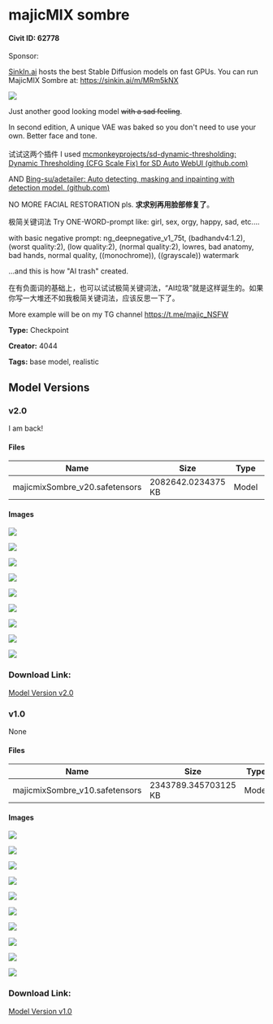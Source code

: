 # majicMIX sombre

#### Civit ID: 62778

<p>Sponsor:</p><p><a target="_blank" rel="ugc" href="http://SinkIn.ai"><span>SinkIn.ai</span></a><span> hosts the best Stable Diffusion models on fast GPUs. You can run MajicMIX Sombre at: </span><a target="_blank" rel="ugc" href="https://sinkin.ai/m/MRm5kNX"><span>https://sinkin.ai/m/MRm5kNX</span></a></p><img src="https://image.civitai.com/xG1nkqKTMzGDvpLrqFT7WA/945be176-e142-4a21-a588-541a85b5002c/width=525/945be176-e142-4a21-a588-541a85b5002c.jpeg" /><p></p><p>Just another good looking model <s>with a sad feeling</s>.</p><p>In second edition, A unique VAE was baked so you don't need to use your own. Better face and tone.<br /><br />试试这两个插件 I used <a target="_blank" rel="ugc" href="https://github.com/mcmonkeyprojects/sd-dynamic-thresholding">mcmonkeyprojects/sd-dynamic-thresholding: Dynamic Thresholding (CFG Scale Fix) for SD Auto WebUI (</a><a target="_blank" rel="ugc" href="http://github.com">github.com</a><a target="_blank" rel="ugc" href="https://github.com/mcmonkeyprojects/sd-dynamic-thresholding">)</a></p><p>AND <a target="_blank" rel="ugc" href="https://github.com/Bing-su/adetailer">Bing-su/adetailer: Auto detecting, masking and inpainting with detection model. (</a><a target="_blank" rel="ugc" href="http://github.com">github.com</a><a target="_blank" rel="ugc" href="https://github.com/Bing-su/adetailer">)</a></p><p>NO MORE FACIAL RESTORATION pls. <strong>求求别再用脸部修复了</strong>。</p><p>极简关键词法 Try ONE-WORD-prompt like: girl, sex, orgy, happy, sad, etc....</p><p>with basic negative prompt: ng_deepnegative_v1_75t, (badhandv4:1.2), (worst quality:2), (low quality:2), (normal quality:2), lowres, bad anatomy, bad hands, normal quality, ((monochrome)), ((grayscale)) watermark<br /></p><p>...and this is how "AI trash" created.</p><p>在有负面词的基础上，也可以试试极简关键词法，“AI垃圾”就是这样诞生的。如果你写一大堆还不如我极简关键词法，应该反思一下了。<br /></p><p>More example will be on my TG channel <a target="_blank" rel="ugc" href="https://t.me/majic_NSFW">https://t.me/majic_NSFW</a></p>

**Type:** Checkpoint

**Creator:** 4044

**Tags:** base model, realistic

## Model Versions

### v2.0

<p>I am back!</p>

#### Files

| Name | Size | Type | Format | Download Url | AutoV1 | AutoV2 | SHA256 | CRC32 | BLAKE3 |
| --- | --- | --- | --- | --- | --- | --- | --- | --- | --- |
| majicmixSombre_v20.safetensors | 2082642.0234375 KB | Model | SafeTensor | https://civitai.com/api/download/models/75209 | 8F644755 | 5C9A81DB7A | 5C9A81DB7A262B3360C97D5B4E6BE497CADF706CE0CD7DA88BD375C25D048234 | CEBAC259 | EB5A04DC526F4190FCAF5223BC0B5D31FC87239D2CFC6C1A50C9B39CCD874BFE |

#### Images

<p><img src="https://image.civitai.com/xG1nkqKTMzGDvpLrqFT7WA/9319cf37-fca6-4f53-8b4a-25d325bf5c01/width=450/841116.jpeg" /></p>

<p><img src="https://image.civitai.com/xG1nkqKTMzGDvpLrqFT7WA/a71a026b-aa58-4049-b73e-ba98069d4cb9/width=450/841111.jpeg" /></p>

<p><img src="https://image.civitai.com/xG1nkqKTMzGDvpLrqFT7WA/18a12b09-a777-4d79-a820-cb4f94a21cea/width=450/841112.jpeg" /></p>

<p><img src="https://image.civitai.com/xG1nkqKTMzGDvpLrqFT7WA/1b90857e-7cc0-468b-94a7-9527e7ba9942/width=450/841119.jpeg" /></p>

<p><img src="https://image.civitai.com/xG1nkqKTMzGDvpLrqFT7WA/5f88ad09-1f48-443b-ba89-b9e05979a6b4/width=450/841177.jpeg" /></p>

<p><img src="https://image.civitai.com/xG1nkqKTMzGDvpLrqFT7WA/36190184-61f5-4da0-862e-44761675963d/width=450/841115.jpeg" /></p>

<p><img src="https://image.civitai.com/xG1nkqKTMzGDvpLrqFT7WA/629d5a4b-9d2e-418f-8d9b-82fe82bc9e20/width=450/841118.jpeg" /></p>

<p><img src="https://image.civitai.com/xG1nkqKTMzGDvpLrqFT7WA/f79106ef-ebb7-4742-b4da-8f41c5c2ea15/width=450/841183.jpeg" /></p>

<p><img src="https://image.civitai.com/xG1nkqKTMzGDvpLrqFT7WA/dbb86456-bcd6-4a4c-b774-81868e46752e/width=450/841202.jpeg" /></p>

### Download Link:

[Model Version v2.0](https://civitai.com/api/download/models/75209)

### v1.0

None

#### Files

| Name | Size | Type | Format | Download Url | AutoV1 | AutoV2 | SHA256 | CRC32 | BLAKE3 |
| --- | --- | --- | --- | --- | --- | --- | --- | --- | --- |
| majicmixSombre_v10.safetensors | 2343789.345703125 KB | Model | SafeTensor | https://civitai.com/api/download/models/67344 | 01818519 | C914949B98 | C914949B9834E9B99A99D5F3A60FB0DC96E84458236922F874C0615286017BF1 | 5CE7CF3C | 146AED10697FEC65D2255D094690FE5D23C4D9A51059F27848AC91A6FDFA6682 |

#### Images

<p><img src="https://image.civitai.com/xG1nkqKTMzGDvpLrqFT7WA/bc080d86-4af7-41ef-9c34-b64379487ccb/width=450/767931.jpeg" /></p>

<p><img src="https://image.civitai.com/xG1nkqKTMzGDvpLrqFT7WA/2959aba9-7583-44d8-ad89-5de9c78819e9/width=450/748316.jpeg" /></p>

<p><img src="https://image.civitai.com/xG1nkqKTMzGDvpLrqFT7WA/3117863e-d6ba-4018-b381-891dc2c379bb/width=450/748315.jpeg" /></p>

<p><img src="https://image.civitai.com/xG1nkqKTMzGDvpLrqFT7WA/711da42c-e95d-4171-ab69-c509393d11c8/width=450/748314.jpeg" /></p>

<p><img src="https://image.civitai.com/xG1nkqKTMzGDvpLrqFT7WA/4fa78515-512e-4ed4-a931-4e65e44bd06c/width=450/748247.jpeg" /></p>

<p><img src="https://image.civitai.com/xG1nkqKTMzGDvpLrqFT7WA/e487c1e5-b7b6-46a4-add2-83bda2e5398e/width=450/748245.jpeg" /></p>

<p><img src="https://image.civitai.com/xG1nkqKTMzGDvpLrqFT7WA/16825f57-0c37-424d-a7eb-3517bbfb7d34/width=450/748318.jpeg" /></p>

<p><img src="https://image.civitai.com/xG1nkqKTMzGDvpLrqFT7WA/76484884-ca14-4682-94bf-c2057a901cdd/width=450/748319.jpeg" /></p>

<p><img src="https://image.civitai.com/xG1nkqKTMzGDvpLrqFT7WA/e4739173-8b77-466d-ac23-347e7e295545/width=450/748401.jpeg" /></p>

<p><img src="https://image.civitai.com/xG1nkqKTMzGDvpLrqFT7WA/4d819286-6695-40f2-b284-d02f9639108e/width=450/748440.jpeg" /></p>

### Download Link:

[Model Version v1.0](https://civitai.com/api/download/models/67344)

